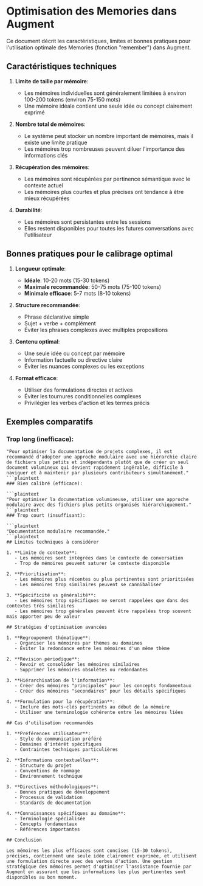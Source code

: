 # Optimisation des Memories dans Augment

Ce document décrit les caractéristiques, limites et bonnes pratiques pour l'utilisation optimale des Memories (fonction "remember") dans Augment.

## Caractéristiques techniques

1. **Limite de taille par mémoire**:
   - Les mémoires individuelles sont généralement limitées à environ 100-200 tokens (environ 75-150 mots)
   - Une mémoire idéale contient une seule idée ou concept clairement exprimé

2. **Nombre total de mémoires**:
   - Le système peut stocker un nombre important de mémoires, mais il existe une limite pratique
   - Les mémoires trop nombreuses peuvent diluer l'importance des informations clés

3. **Récupération des mémoires**:
   - Les mémoires sont récupérées par pertinence sémantique avec le contexte actuel
   - Les mémoires plus courtes et plus précises ont tendance à être mieux récupérées

4. **Durabilité**:
   - Les mémoires sont persistantes entre les sessions
   - Elles restent disponibles pour toutes les futures conversations avec l'utilisateur

## Bonnes pratiques pour le calibrage optimal

1. **Longueur optimale**:
   - **Idéale**: 10-20 mots (15-30 tokens)
   - **Maximale recommandée**: 50-75 mots (75-100 tokens)
   - **Minimale efficace**: 5-7 mots (8-10 tokens)

2. **Structure recommandée**:
   - Phrase déclarative simple
   - Sujet + verbe + complément
   - Éviter les phrases complexes avec multiples propositions

3. **Contenu optimal**:
   - Une seule idée ou concept par mémoire
   - Information factuelle ou directive claire
   - Éviter les nuances complexes ou les exceptions

4. **Format efficace**:
   - Utiliser des formulations directes et actives
   - Éviter les tournures conditionnelles complexes
   - Privilégier les verbes d'action et les termes précis

## Exemples comparatifs

### Trop long (inefficace):

```plaintext
"Pour optimiser la documentation de projets complexes, il est recommandé d'adopter une approche modulaire avec une hiérarchie claire de fichiers plus petits et indépendants plutôt que de créer un seul document volumineux qui devient rapidement ingérable, difficile à naviguer et à maintenir par plusieurs contributeurs simultanément."
```plaintext
### Bien calibré (efficace):

```plaintext
"Pour optimiser la documentation volumineuse, utiliser une approche modulaire avec des fichiers plus petits organisés hiérarchiquement."
```plaintext
### Trop court (insuffisant):

```plaintext
"Documentation modulaire recommandée."
```plaintext
## Limites techniques à considérer

1. **Limite de contexte**:
   - Les mémoires sont intégrées dans le contexte de conversation
   - Trop de mémoires peuvent saturer le contexte disponible

2. **Prioritisation**:
   - Les mémoires plus récentes ou plus pertinentes sont prioritisées
   - Les mémoires trop similaires peuvent se cannibaliser

3. **Spécificité vs généralité**:
   - Les mémoires trop spécifiques ne seront rappelées que dans des contextes très similaires
   - Les mémoires trop générales peuvent être rappelées trop souvent mais apporter peu de valeur

## Stratégies d'optimisation avancées

1. **Regroupement thématique**:
   - Organiser les mémoires par thèmes ou domaines
   - Éviter la redondance entre les mémoires d'un même thème

2. **Révision périodique**:
   - Revoir et consolider les mémoires similaires
   - Supprimer les mémoires obsolètes ou redondantes

3. **Hiérarchisation de l'information**:
   - Créer des mémoires "principales" pour les concepts fondamentaux
   - Créer des mémoires "secondaires" pour les détails spécifiques

4. **Formulation pour la récupération**:
   - Inclure des mots-clés pertinents au début de la mémoire
   - Utiliser une terminologie cohérente entre les mémoires liées

## Cas d'utilisation recommandés

1. **Préférences utilisateur**:
   - Style de communication préféré
   - Domaines d'intérêt spécifiques
   - Contraintes techniques particulières

2. **Informations contextuelles**:
   - Structure du projet
   - Conventions de nommage
   - Environnement technique

3. **Directives méthodologiques**:
   - Bonnes pratiques de développement
   - Processus de validation
   - Standards de documentation

4. **Connaissances spécifiques au domaine**:
   - Terminologie spécialisée
   - Concepts fondamentaux
   - Références importantes

## Conclusion

Les mémoires les plus efficaces sont concises (15-30 tokens), précises, contiennent une seule idée clairement exprimée, et utilisent une formulation directe avec des verbes d'action. Une gestion stratégique des mémoires permet d'optimiser l'assistance fournie par Augment en assurant que les informations les plus pertinentes sont disponibles au bon moment.
